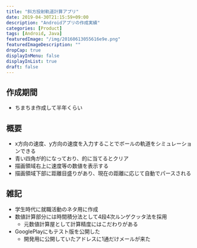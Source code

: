 ```yaml
---
title: "斜方投射軌道計算アプリ"
date: 2019-04-30T21:15:59+09:00
description: "Androidアプリの作成実績"
categories: [Product]
tags: [Android, Java]
featuredImage: "/img/20160613055616e9e.png"
featuredImageDescription: ""
dropCap: true
displayInMenu: false
displayInList: true
draft: false
---
```


## 作成期間

- ちまちま作成して半年くらい

## 概要

- x方向の速度、y方向の速度を入力することでボールの軌道をシミュレーションできる
- 青い四角が的になっており、的に当てるとクリア
- 描画領域右上に速度等の数値を表示する
- 描画領域下部に距離目盛りがあり、現在の距離に応じて自動でパースされる

## 雑記

- 学生時代に就職活動のネタ用に作成
- 数値計算部分には時間積分法として4段4次ルンゲクッタ法を採用
  - 元数値計算屋として計算精度にはこだわりがある
- GooglePlayにもテスト版を公開した
  - 開発用に公開していたアドレスに1通だけメールが来た